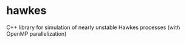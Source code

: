 # hawkes

C++ library for simulation of nearly unstable Hawkes processes (with OpenMP parallelization)
